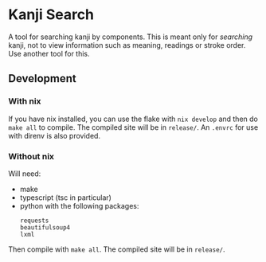 # Kanji Search

A tool for searching kanji by components. This is meant only for _searching_
kanji, not to view information such as meaning, readings or stroke order. Use
another tool for this.

## Development

### With nix

If you have nix installed, you can use the flake with `nix develop` and then do
`make all` to compile. The compiled site will be in `release/`. An `.envrc` for
use with direnv is also provided.

### Without nix

Will need:

- make
- typescript (tsc in particular)
- python with the following packages:
  ```
  requests
  beautifulsoup4
  lxml
  ```

Then compile with `make all`. The compiled site will be in `release/`.
